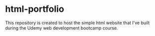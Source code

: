 # html-portfolio
This repository is created to host the simple html website that I've built during the Udemy web development bootcamp course.
